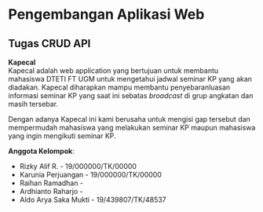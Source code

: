 # Pengembangan Aplikasi Web

## Tugas CRUD API  

**Kapecal**  
Kapecal adalah web application yang bertujuan untuk membantu mahasiswa DTETI FT UGM untuk mengetahui jadwal seminar KP yang akan diadakan. Kapecal diharapkan mampu membantu penyebaranluasan informasi seminar KP yang saat ini sebatas _broadcast_ di grup angkatan dan masih tersebar.  
  
Dengan adanya Kapecal ini kami berusaha untuk mengisi gap tersebut dan mempermudah mahasiswa yang melakukan seminar KP maupun mahasiswa yang ingin mengikuti seminar KP.

**Anggota Kelompok**:

- Rizky Alif R. - 19/000000/TK/00000
- Karunia Perjuangan - 19/000000/TK/00000
- Raihan Ramadhan - 
- Ardhianto Raharjo - 
- Aldo Arya Saka Mukti - 19/439807/TK/48537